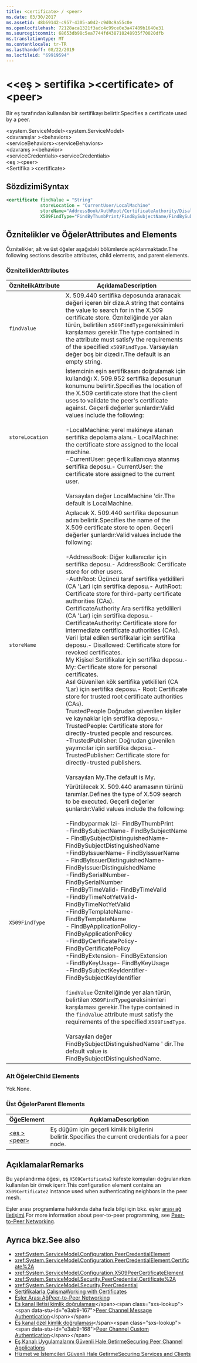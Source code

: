 ```yaml
---
title: <certificate> / <peer>
ms.date: 03/30/2017
ms.assetid: 48b69142-c957-4305-a042-c9d0c9a55c0e
ms.openlocfilehash: 72128aca1321f3adc4c99ce0e3a47489b1640e31
ms.sourcegitcommit: 68653db98c5ea7744fd438710248935f70020dfb
ms.translationtype: MT
ms.contentlocale: tr-TR
ms.lasthandoff: 08/22/2019
ms.locfileid: "69919594"
---
```

# <a name="certificate-of-peer"></a><span data-ttu-id="e3ab9-102">\<\<eş > sertifika ></span><span class="sxs-lookup"><span data-stu-id="e3ab9-102">\<certificate> of \<peer></span></span>
<span data-ttu-id="e3ab9-103">Bir eş tarafından kullanılan bir sertifikayı belirtir.</span><span class="sxs-lookup"><span data-stu-id="e3ab9-103">Specifies a certificate used by a peer.</span></span>  
  
 <span data-ttu-id="e3ab9-104">\<system.ServiceModel></span><span class="sxs-lookup"><span data-stu-id="e3ab9-104">\<system.ServiceModel></span></span>  
<span data-ttu-id="e3ab9-105">\<davranışlar ></span><span class="sxs-lookup"><span data-stu-id="e3ab9-105">\<behaviors></span></span>  
<span data-ttu-id="e3ab9-106">\<serviceBehaviors></span><span class="sxs-lookup"><span data-stu-id="e3ab9-106">\<serviceBehaviors></span></span>  
<span data-ttu-id="e3ab9-107">\<davranış ></span><span class="sxs-lookup"><span data-stu-id="e3ab9-107">\<behavior></span></span>  
<span data-ttu-id="e3ab9-108">\<serviceCredentials></span><span class="sxs-lookup"><span data-stu-id="e3ab9-108">\<serviceCredentials></span></span>  
<span data-ttu-id="e3ab9-109">\<eş ></span><span class="sxs-lookup"><span data-stu-id="e3ab9-109">\<peer></span></span>  
<span data-ttu-id="e3ab9-110">\<Sertifika ></span><span class="sxs-lookup"><span data-stu-id="e3ab9-110">\<certificate></span></span>  
  
## <a name="syntax"></a><span data-ttu-id="e3ab9-111">Sözdizimi</span><span class="sxs-lookup"><span data-stu-id="e3ab9-111">Syntax</span></span>  
  
```xml  
<certificate findValue = "String"
             storeLocation = "CurrentUser/LocalMachine"
             storeName="AddressBook/AuthRoot/CertificateAuthority/Disallowed/My/Root/TrustedPeople/TrustedPublisher"
             X509FindType="FindByThumbPrint/FindBySubjectName/FindBySubjectDistinguishedName/FindByIssuerName/FindByIssuerDistinguishedName/FindBySerialNumber/FindByTimeValid/FindByTimeNotYetValid/FindByTemplateName/FindByApplicationPolicy/FindByCertificatePolicy/FindByExtension/FindByKeyUsage/FindBySubjectKeyIdentifier" />
```  
  
## <a name="attributes-and-elements"></a><span data-ttu-id="e3ab9-112">Öznitelikler ve Öğeler</span><span class="sxs-lookup"><span data-stu-id="e3ab9-112">Attributes and Elements</span></span>  
 <span data-ttu-id="e3ab9-113">Öznitelikler, alt ve üst öğeler aşağıdaki bölümlerde açıklanmaktadır.</span><span class="sxs-lookup"><span data-stu-id="e3ab9-113">The following sections describe attributes, child elements, and parent elements.</span></span>  
  
### <a name="attributes"></a><span data-ttu-id="e3ab9-114">Öznitelikler</span><span class="sxs-lookup"><span data-stu-id="e3ab9-114">Attributes</span></span>  
  
|<span data-ttu-id="e3ab9-115">Öznitelik</span><span class="sxs-lookup"><span data-stu-id="e3ab9-115">Attribute</span></span>|<span data-ttu-id="e3ab9-116">Açıklama</span><span class="sxs-lookup"><span data-stu-id="e3ab9-116">Description</span></span>|  
|---------------|-----------------|  
|`findValue`|<span data-ttu-id="e3ab9-117">X. 509.440 sertifika deposunda aranacak değeri içeren bir dize.</span><span class="sxs-lookup"><span data-stu-id="e3ab9-117">A string that contains the value to search for in the X.509 certificate store.</span></span> <span data-ttu-id="e3ab9-118">Özniteliğinde yer alan türün, belirtilen `x509FindType`gereksinimleri karşılaması gerekir.</span><span class="sxs-lookup"><span data-stu-id="e3ab9-118">The type contained in the attribute must satisfy the requirements of the specified `x509FindType`.</span></span> <span data-ttu-id="e3ab9-119">Varsayılan değer boş bir dizedir.</span><span class="sxs-lookup"><span data-stu-id="e3ab9-119">The default is an empty string.</span></span>|  
|`storeLocation`|<span data-ttu-id="e3ab9-120">İstemcinin eşin sertifikasını doğrulamak için kullandığı X. 509.952 sertifika deposunun konumunu belirtir.</span><span class="sxs-lookup"><span data-stu-id="e3ab9-120">Specifies the location of the X.509 certificate store that the client uses to validate the peer's certificate against.</span></span> <span data-ttu-id="e3ab9-121">Geçerli değerler şunlardır:</span><span class="sxs-lookup"><span data-stu-id="e3ab9-121">Valid values include the following:</span></span><br /><br /> <span data-ttu-id="e3ab9-122">-LocalMachine: yerel makineye atanan sertifika depolama alanı.</span><span class="sxs-lookup"><span data-stu-id="e3ab9-122">-   LocalMachine: the certificate store assigned to the local machine.</span></span><br /><span data-ttu-id="e3ab9-123">-CurrentUser: geçerli kullanıcıya atanmış sertifika deposu.</span><span class="sxs-lookup"><span data-stu-id="e3ab9-123">-   CurrentUser: the certificate store assigned to the current user.</span></span><br /><br /> <span data-ttu-id="e3ab9-124">Varsayılan değer LocalMachine 'dir.</span><span class="sxs-lookup"><span data-stu-id="e3ab9-124">The default is LocalMachine.</span></span>|  
|`storeName`|<span data-ttu-id="e3ab9-125">Açılacak X. 509.440 sertifika deposunun adını belirtir.</span><span class="sxs-lookup"><span data-stu-id="e3ab9-125">Specifies the name of the X.509 certificate store to open.</span></span> <span data-ttu-id="e3ab9-126">Geçerli değerler şunlardır:</span><span class="sxs-lookup"><span data-stu-id="e3ab9-126">Valid values include the following:</span></span><br /><br /> <span data-ttu-id="e3ab9-127">-AddressBook: Diğer kullanıcılar için sertifika deposu.</span><span class="sxs-lookup"><span data-stu-id="e3ab9-127">-   AddressBook: Certificate store for other users.</span></span><br /><span data-ttu-id="e3ab9-128">-AuthRoot: Üçüncü taraf sertifika yetkilileri (CA 'Lar) için sertifika deposu.</span><span class="sxs-lookup"><span data-stu-id="e3ab9-128">-   AuthRoot: Certificate store for third-party certificate authorities (CAs).</span></span><br /><span data-ttu-id="e3ab9-129">CertificateAuthority Ara sertifika yetkilileri (CA 'Lar) için sertifika deposu.</span><span class="sxs-lookup"><span data-stu-id="e3ab9-129">-   CertificateAuthority: Certificate store for intermediate certificate authorities (CAs).</span></span><br /><span data-ttu-id="e3ab9-130">Veril İptal edilen sertifikalar için sertifika deposu.</span><span class="sxs-lookup"><span data-stu-id="e3ab9-130">-   Disallowed: Certificate store for revoked certificates.</span></span><br /><span data-ttu-id="e3ab9-131">My Kişisel Sertifikalar için sertifika deposu.</span><span class="sxs-lookup"><span data-stu-id="e3ab9-131">-   My: Certificate store for personal certificates.</span></span><br /><span data-ttu-id="e3ab9-132">Asıl Güvenilen kök sertifika yetkilileri (CA 'Lar) için sertifika deposu.</span><span class="sxs-lookup"><span data-stu-id="e3ab9-132">-   Root: Certificate store for trusted root certificate authorities (CAs).</span></span><br /><span data-ttu-id="e3ab9-133">TrustedPeople Doğrudan güvenilen kişiler ve kaynaklar için sertifika deposu.</span><span class="sxs-lookup"><span data-stu-id="e3ab9-133">-   TrustedPeople: Certificate store for directly-trusted people and resources.</span></span><br /><span data-ttu-id="e3ab9-134">-TrustedPublisher: Doğrudan güvenilen yayımcılar için sertifika deposu.</span><span class="sxs-lookup"><span data-stu-id="e3ab9-134">-   TrustedPublisher: Certificate store for directly-trusted publishers.</span></span><br /><br /> <span data-ttu-id="e3ab9-135">Varsayılan My.</span><span class="sxs-lookup"><span data-stu-id="e3ab9-135">The default is My.</span></span>|  
|`X509FindType`|<span data-ttu-id="e3ab9-136">Yürütülecek X. 509.440 aramasının türünü tanımlar.</span><span class="sxs-lookup"><span data-stu-id="e3ab9-136">Defines the type of X.509 search to be executed.</span></span> <span data-ttu-id="e3ab9-137">Geçerli değerler şunlardır:</span><span class="sxs-lookup"><span data-stu-id="e3ab9-137">Valid values include the following:</span></span><br /><br /> <span data-ttu-id="e3ab9-138">-Findbyparmak Izi</span><span class="sxs-lookup"><span data-stu-id="e3ab9-138">-   FindByThumbPrint</span></span><br /><span data-ttu-id="e3ab9-139">-FindBySubjectName</span><span class="sxs-lookup"><span data-stu-id="e3ab9-139">-   FindBySubjectName</span></span><br /><span data-ttu-id="e3ab9-140">- FindBySubjectDistinguishedName</span><span class="sxs-lookup"><span data-stu-id="e3ab9-140">-   FindBySubjectDistinguishedName</span></span><br /><span data-ttu-id="e3ab9-141">-FindByIssuerName</span><span class="sxs-lookup"><span data-stu-id="e3ab9-141">-   FindByIssuerName</span></span><br /><span data-ttu-id="e3ab9-142">- FindByIssuerDistinguishedName</span><span class="sxs-lookup"><span data-stu-id="e3ab9-142">-   FindByIssuerDistinguishedName</span></span><br /><span data-ttu-id="e3ab9-143">-FindBySerialNumber</span><span class="sxs-lookup"><span data-stu-id="e3ab9-143">-   FindBySerialNumber</span></span><br /><span data-ttu-id="e3ab9-144">-FindByTimeValid</span><span class="sxs-lookup"><span data-stu-id="e3ab9-144">-   FindByTimeValid</span></span><br /><span data-ttu-id="e3ab9-145">-FindByTimeNotYetValid</span><span class="sxs-lookup"><span data-stu-id="e3ab9-145">-   FindByTimeNotYetValid</span></span><br /><span data-ttu-id="e3ab9-146">-FindByTemplateName</span><span class="sxs-lookup"><span data-stu-id="e3ab9-146">-   FindByTemplateName</span></span><br /><span data-ttu-id="e3ab9-147">- FindByApplicationPolicy</span><span class="sxs-lookup"><span data-stu-id="e3ab9-147">-   FindByApplicationPolicy</span></span><br /><span data-ttu-id="e3ab9-148">-FindByCertificatePolicy</span><span class="sxs-lookup"><span data-stu-id="e3ab9-148">-   FindByCertificatePolicy</span></span><br /><span data-ttu-id="e3ab9-149">-FindByExtension</span><span class="sxs-lookup"><span data-stu-id="e3ab9-149">-   FindByExtension</span></span><br /><span data-ttu-id="e3ab9-150">-FindByKeyUsage</span><span class="sxs-lookup"><span data-stu-id="e3ab9-150">-   FindByKeyUsage</span></span><br /><span data-ttu-id="e3ab9-151">-FindBySubjectKeyIdentifier</span><span class="sxs-lookup"><span data-stu-id="e3ab9-151">-   FindBySubjectKeyIdentifier</span></span><br /><br /> <span data-ttu-id="e3ab9-152">`findValue` Özniteliğinde yer alan türün, belirtilen `X509FindType`gereksinimleri karşılaması gerekir.</span><span class="sxs-lookup"><span data-stu-id="e3ab9-152">The type contained in the `findValue` attribute must satisfy the requirements of the specified `X509FindType`.</span></span><br /><br /> <span data-ttu-id="e3ab9-153">Varsayılan değer FindBySubjectDistinguishedName ' dir.</span><span class="sxs-lookup"><span data-stu-id="e3ab9-153">The default value is FindBySubjectDistinguishedName.</span></span>|  
  
### <a name="child-elements"></a><span data-ttu-id="e3ab9-154">Alt Öğeler</span><span class="sxs-lookup"><span data-stu-id="e3ab9-154">Child Elements</span></span>  
 <span data-ttu-id="e3ab9-155">Yok.</span><span class="sxs-lookup"><span data-stu-id="e3ab9-155">None.</span></span>  
  
### <a name="parent-elements"></a><span data-ttu-id="e3ab9-156">Üst Öğeler</span><span class="sxs-lookup"><span data-stu-id="e3ab9-156">Parent Elements</span></span>  
  
|<span data-ttu-id="e3ab9-157">Öğe</span><span class="sxs-lookup"><span data-stu-id="e3ab9-157">Element</span></span>|<span data-ttu-id="e3ab9-158">Açıklama</span><span class="sxs-lookup"><span data-stu-id="e3ab9-158">Description</span></span>|  
|-------------|-----------------|  
|[<span data-ttu-id="e3ab9-159">\<eş ></span><span class="sxs-lookup"><span data-stu-id="e3ab9-159">\<peer></span></span>](peer-of-servicecredentials.md)|<span data-ttu-id="e3ab9-160">Eş düğüm için geçerli kimlik bilgilerini belirtir.</span><span class="sxs-lookup"><span data-stu-id="e3ab9-160">Specifies the current credentials for a peer node.</span></span>|  
  
## <a name="remarks"></a><span data-ttu-id="e3ab9-161">Açıklamalar</span><span class="sxs-lookup"><span data-stu-id="e3ab9-161">Remarks</span></span>  
 <span data-ttu-id="e3ab9-162">Bu yapılandırma öğesi, eş `X509Certificate2` kafeste komşuları doğrulanırken kullanılan bir örnek içerir.</span><span class="sxs-lookup"><span data-stu-id="e3ab9-162">This configuration element contains an `X509Certificate2` instance used when authenticating neighbors in the peer mesh.</span></span>  
  
 <span data-ttu-id="e3ab9-163">Eşler arası programlama hakkında daha fazla bilgi için bkz. eşler [arası ağ iletişimi](../../../wcf/feature-details/peer-to-peer-networking.md).</span><span class="sxs-lookup"><span data-stu-id="e3ab9-163">For more information about peer-to-peer programming, see [Peer-to-Peer Networking](../../../wcf/feature-details/peer-to-peer-networking.md).</span></span>  
  
## <a name="see-also"></a><span data-ttu-id="e3ab9-164">Ayrıca bkz.</span><span class="sxs-lookup"><span data-stu-id="e3ab9-164">See also</span></span>

- <xref:System.ServiceModel.Configuration.PeerCredentialElement>
- <xref:System.ServiceModel.Configuration.PeerCredentialElement.Certificate%2A>
- <xref:System.ServiceModel.Configuration.X509PeerCertificateElement>
- <xref:System.ServiceModel.Security.PeerCredential.Certificate%2A>
- <xref:System.ServiceModel.Security.PeerCredential>
- [<span data-ttu-id="e3ab9-165">Sertifikalarla Çalışma</span><span class="sxs-lookup"><span data-stu-id="e3ab9-165">Working with Certificates</span></span>](../../../wcf/feature-details/working-with-certificates.md)
- [<span data-ttu-id="e3ab9-166">Eşler Arası Ağ</span><span class="sxs-lookup"><span data-stu-id="e3ab9-166">Peer-to-Peer Networking</span></span>](../../../wcf/feature-details/peer-to-peer-networking.md)
- <span data-ttu-id="e3ab9-167">[Eş kanal Iletisi kimlik doğrulaması](https://docs.microsoft.com/previous-versions/dotnet/netframework-3.5/aa967730(v=vs.90))</span><span class="sxs-lookup"><span data-stu-id="e3ab9-167">[Peer Channel Message Authentication](https://docs.microsoft.com/previous-versions/dotnet/netframework-3.5/aa967730(v=vs.90))</span></span>
- <span data-ttu-id="e3ab9-168">[Eş kanal özel kimlik doğrulaması](https://docs.microsoft.com/previous-versions/dotnet/netframework-3.5/ms751447(v=vs.90))</span><span class="sxs-lookup"><span data-stu-id="e3ab9-168">[Peer Channel Custom Authentication](https://docs.microsoft.com/previous-versions/dotnet/netframework-3.5/ms751447(v=vs.90))</span></span>
- [<span data-ttu-id="e3ab9-169">Eş Kanalı Uygulamalarını Güvenli Hale Getirme</span><span class="sxs-lookup"><span data-stu-id="e3ab9-169">Securing Peer Channel Applications</span></span>](../../../wcf/feature-details/securing-peer-channel-applications.md)
- [<span data-ttu-id="e3ab9-170">Hizmet ve İstemcileri Güvenli Hale Getirme</span><span class="sxs-lookup"><span data-stu-id="e3ab9-170">Securing Services and Clients</span></span>](../../../wcf/feature-details/securing-services-and-clients.md)
